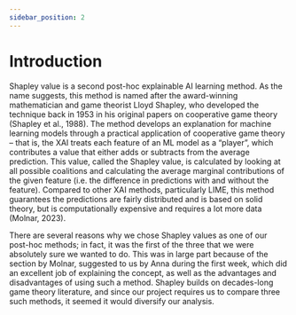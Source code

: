 ```yaml
---
sidebar_position: 2
---
```


# Introduction

Shapley value is a second post-hoc explainable AI learning method. As the name suggests, this method is named after the award-winning mathematician and game theorist Lloyd Shapley, who developed the technique back in 1953 in his original papers on cooperative game theory (Shapley et al., 1988). The method develops an explanation for machine learning models through a practical application of cooperative game theory – that is, the XAI treats each feature of an ML model as a “player”, which contributes a value that either adds or subtracts from the average prediction. This value, called the Shapley value, is calculated by looking at all possible coalitions and calculating the average marginal contributions of the given feature (i.e. the difference in predictions with and without the feature). Compared to other XAI methods, particularly LIME, this method guarantees the predictions are fairly distributed and is based on solid theory, but is computationally expensive and requires a lot more data (Molnar, 2023).

There are several reasons why we chose Shapley values as one of our post-hoc methods; in fact, it was the first of the three that we were absolutely sure we wanted to do. This was in large part because of the section by Molnar, suggested to us by Anna during the first week, which did an excellent job of explaining the concept, as well as the advantages and disadvantages of using such a method. Shapley builds on decades-long game theory literature, and since our project requires us to compare three such methods, it seemed it would diversify our analysis.